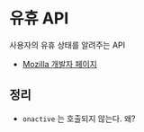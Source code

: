 유휴 API
========

사용자의 유휴 상태를 알려주는 API

* [Mozilla 개발자 페이지](https://developer.mozilla.org/ko/docs/WebAPI/Idle)


정리
---

* `onactive` 는 호출되지 않는다. 왜?
